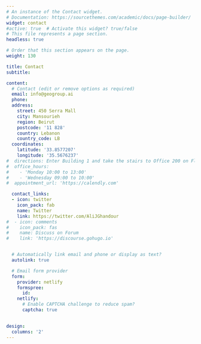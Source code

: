 ```yaml
---
# An instance of the Contact widget.
# Documentation: https://sourcethemes.com/academic/docs/page-builder/
widget: contact
#active: true  # Activate this widget? true/false
# This file represents a page section.
headless: true

# Order that this section appears on the page.
weight: 130

title: Contact
subtitle:

content:
  # Contact (edit or remove options as required)
  email: info@geogroup.ai
  phone:
  address:
    street: 450 Serra Mall
    city: Mansourieh
    region: Beirut
    postcode: '11 828'
    country: Lebanon
    country_code: LB
  coordinates:
    latitude: '33.8577207'
    longitude: '35.5676237'
#  directions: Enter Building 1 and take the stairs to Office 200 on Floor 2
#  office_hours:
#    - 'Monday 10:00 to 13:00'
#    - 'Wednesday 09:00 to 10:00'
#  appointment_url: 'https://calendly.com'

  contact_links:
  - icon: twitter
    icon_pack: fab
    name: Twitter
    link: https://twitter.com/AliJGhandour
#  - icon: comments
#    icon_pack: fas
#    name: Discuss on Forum
#    link: 'https://discourse.gohugo.io'


  # Automatically link email and phone or display as text?
  autolink: true

  # Email form provider
  form:
    provider: netlify
    formspree:
      id:
    netlify:
      # Enable CAPTCHA challenge to reduce spam?
      captcha: true

  
design:
  columns: '2'
---
```


